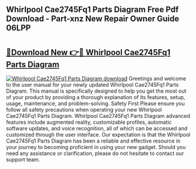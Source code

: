 ## Whirlpool Cae2745Fq1 Parts Diagram Free Pdf Download - Part-xnz New Repair Owner Guide 06LPP

# <h2><a href="http://dfn8gp.blite.top/?on=Whirlpool+Cae2745Fq1+Parts+Diagram">🔗Download New 👉🔴 Whirlpool Cae2745Fq1 Parts Diagram</a></h2>

[![Whirlpool Cae2745Fq1 Parts Diagram download](https://i.imgur.com/lujVjoI.png)](http://dfn8gp.blite.top/?on=Whirlpool+Cae2745Fq1+Parts+Diagram)
Greetings and welcome to the user manual for your newly updated Whirlpool Cae2745Fq1 Parts Diagram. This manual is specifically designed to help you get the most out of your product by providing a thorough explanation of its features, setup, usage, maintenance, and problem-solving. Safety First Please ensure you follow all safety precautions when operating your new Whirlpool Cae2745Fq1 Parts Diagram. Whirlpool Cae2745Fq1 Parts Diagram advanced features include augmented reality, customizable profiles, automatic software updates, and voice recognition, all of which can be accessed and customized through the user interface. Our expectation is that the Whirlpool Cae2745Fq1 Parts Diagram has been a reliable and effective resource in your journey to becoming proficient in using your new gadget. Should you need any assistance or clarification, please do not hesitate to contact our support team.
